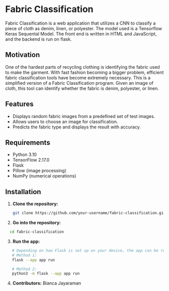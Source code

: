 # Fabric Classification

Fabric Classification is a web application that utilizes a CNN to classify a piece of cloth as denim, linen, or polyester. The model used is a Tensorflow Keras Sequental Model. The front end is written in HTML and JavaScript, and the backend is run on flask. 

## Motivation

One of the hardest parts of recycling clothing is identifying the fabric used to make the garment. With fast fashion becoming a bigger problem, efficient fabric classification tools have become extremely necessary. This is a simplified version of a Fabric Classification program. Given an image of cloth, this tool can identify whether the fabric is denim, polyester, or linen.

## Features

- Displays random fabric images from a predefined set of test images.
- Allows users to choose an image for classification.
- Predicts the fabric type and displays the result with accuracy.

## Requirements

- Python 3.10
- TensorFlow 2.17.0
- Flask
- Pillow (image processing)
- NumPy (numerical operations)

## Installation


1. **Clone the repository:**

   ```bash
   git clone https://github.com/your-username/fabric-classification.git
   ```
2. **Go into the repository:**
 ```bash
   cd fabric-classification
   ```
3. **Run the app:**

```bash
   # Depending on how Flask is set up on your device, the app can be run with one of these two commands.
   # Method 1:
   flask --app app run

   # Method 2:
   python3 -m flask --app app run
```
4. **Contributors:**
Bianca Jayaraman




   




   
